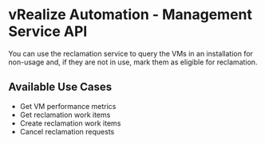 # vRealize Automation - Management Service API

You can use the reclamation service to query the VMs in an installation for non-usage and, if they are not in use, mark them as eligible for reclamation.

## Available Use Cases

 * Get VM performance metrics
 * Get reclamation work items
 * Create reclamation work items
 * Cancel reclamation requests